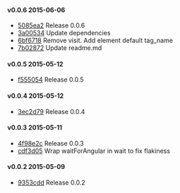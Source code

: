 #### v0.0.6 2015-06-06

- [5085ea2](https://github.com/bootstraponline/angular_page_object/commit/5085ea23e5db4fe9390a51de8370ffdd2427e0b8) Release 0.0.6
- [3a00534](https://github.com/bootstraponline/angular_page_object/commit/3a00534354e680eed90db05eff65a7da55da8174) Update dependencies
- [6bf6718](https://github.com/bootstraponline/angular_page_object/commit/6bf671832a6da323e55f38d7768a4cd6876db191) Remove visit. Add element default tag_name
- [7b02872](https://github.com/bootstraponline/angular_page_object/commit/7b02872ba70edffa84d9fe62a6d51d4c89b24eb6) Update readme.md


#### v0.0.5 2015-05-12

- [f555054](https://github.com/bootstraponline/angular_page_object/commit/f555054823524d9795d2462cf607098d70b4074f) Release 0.0.5


#### v0.0.4 2015-05-12

- [3ec2d79](https://github.com/bootstraponline/angular_page_object/commit/3ec2d791c3895ee9ffd91d13919e14ba6ca7636f) Release 0.0.4


#### v0.0.3 2015-05-11

- [4f98e2c](https://github.com/bootstraponline/angular_page_object/commit/4f98e2cab38e2cac4b7b2e265d315284fceb1dcb) Release 0.0.3
- [cdf3d05](https://github.com/bootstraponline/angular_page_object/commit/cdf3d05a03dc32aacaf2d33e65c25bd7a448d28a) Wrap waitForAngular in wait to fix flakiness


#### v0.0.2 2015-05-09

- [9353cdd](https://github.com/bootstraponline/angular_page_object/commit/9353cdd2b8f4a1abb66c310949ccd1012335e18e) Release 0.0.2